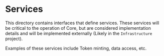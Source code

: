 # Services

This directory contains interfaces that define services.
These services will be critical to the operation of Core, but 
are considered implementation details and will be implemented
externally (Likely in the `Infrastructure` project).

Examples of these services include Token minting, data access, etc.
